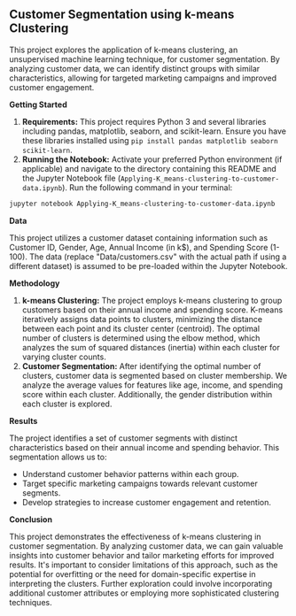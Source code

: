 ## Customer Segmentation using k-means Clustering

This project explores the application of k-means clustering, an unsupervised machine learning technique, for customer segmentation. By analyzing customer data, we can identify distinct groups with similar characteristics, allowing for targeted marketing campaigns and improved customer engagement.

**Getting Started**

1. **Requirements:** This project requires Python 3 and several libraries including pandas, matplotlib, seaborn, and scikit-learn. Ensure you have these libraries installed using `pip install pandas matplotlib seaborn scikit-learn`.
2. **Running the Notebook:** Activate your preferred Python environment (if applicable) and navigate to the directory containing this README and the Jupyter Notebook file (`Applying-K_means-clustering-to-customer-data.ipynb`). Run the following command in your terminal:

```bash
jupyter notebook Applying-K_means-clustering-to-customer-data.ipynb
```

**Data**

This project utilizes a customer dataset containing information such as Customer ID, Gender, Age, Annual Income (in k$), and Spending Score (1-100). The data (replace "Data/customers.csv" with the actual path if using a different dataset) is assumed to be pre-loaded within the Jupyter Notebook.

**Methodology**

1. **k-means Clustering:** The project employs k-means clustering to group customers based on their annual income and spending score. K-means iteratively assigns data points to clusters, minimizing the distance between each point and its cluster center (centroid). The optimal number of clusters is determined using the elbow method, which analyzes the sum of squared distances (inertia) within each cluster for varying cluster counts.
2. **Customer Segmentation:** After identifying the optimal number of clusters, customer data is segmented based on cluster membership. We analyze the average values for features like age, income, and spending score within each cluster. Additionally, the gender distribution within each cluster is explored.

**Results**

The project identifies a set of customer segments with distinct characteristics based on their annual income and spending behavior. This segmentation allows us to:

* Understand customer behavior patterns within each group.
* Target specific marketing campaigns towards relevant customer segments.
* Develop strategies to increase customer engagement and retention.

**Conclusion**

This project demonstrates the effectiveness of k-means clustering in customer segmentation. By analyzing customer data, we can gain valuable insights into customer behavior and tailor marketing efforts for improved results. It's important to consider limitations of this approach, such as the potential for overfitting or the need for domain-specific expertise in interpreting the clusters. Further exploration could involve incorporating additional customer attributes or employing more sophisticated clustering techniques.
